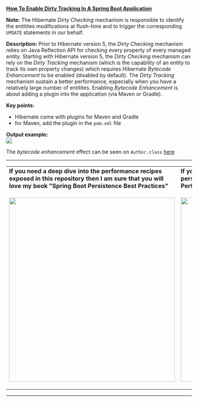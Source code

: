 **[How To Enable Dirty Tracking In A Spring Boot Application](https://github.com/AnghelLeonard/Hibernate-SpringBoot/tree/master/HibernateSpringBootEnableDirtyTracking)**

**Note:** The Hibernate *Dirty Checking* mechanism is responsible to identify the entitites modifications at flush-time and to trigger the corresponding `UPDATE` statements in our behalf.

**Description:** Prior to Hibernate version 5, the *Dirty Checking* mechanism relies on Java Reflection API for checking every property of every managed entity. Starting with Hibernate version 5, the *Dirty Checking* mechanism can rely on the *Dirty Tracking* mechanism (which is the capability of an entity to track its own property changes) which requires Hibernate *Bytecode Enhancement* to be enabled (disabled by default). The *Dirty Tracking* mechanism sustain a better performance, especially when you have a relatively large number of entitites. Enabling *Bytecode Enhancement* is about adding a plugin into the application (via Maven or Gradle).

**Key points:**
- Hibernate come with plugins for Maven and Gradle
- for Maven, add the plugin in the `pom.xml` file
     
**Output example:**\
![](https://github.com/AnghelLeonard/Hibernate-SpringBoot/blob/master/HibernateSpringBootEnableDirtyTracking/Enable%20dirty%20tracking.png)

The *bytecode enhancement* effect can be seen on `Author.class` [here](https://github.com/AnghelLeonard/Hibernate-SpringBoot/blob/master/HibernateSpringBootEnableDirtyTracking/Bytecode%20Enhancement%20Author.class/Author.java)

-----------------------------------------------------------------------------------------------------------------------    
<table>
     <tr><td><b>If you need a deep dive into the performance recipes exposed in this repository then I am sure that you will love my book "Spring Boot Persistence Best Practices"</b></td><td><b>If you need a hand of tips and illustrations of 100+ Java persistence performance issues then "Java Persistence Performance Illustrated Guide" is for you.</b></td></tr>
     <tr><td>
<a href="https://www.apress.com/us/book/9781484256251"><p align="left"><img src="https://github.com/AnghelLeonard/Hibernate-SpringBoot/blob/master/Spring%20Boot%20Persistence%20Best%20Practices.jpg" height="500" width="450"/></p></a>
</td><td>
<a href="https://leanpub.com/java-persistence-performance-illustrated-guide"><p align="right"><img src="https://github.com/AnghelLeonard/Hibernate-SpringBoot/blob/master/Java%20Persistence%20Performance%20Illustrated%20Guide.jpg" height="500" width="450"/></p></a>
</td></tr></table>

-----------------------------------------------------------------------------------------------------------------------    

